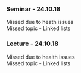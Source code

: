 ### Seminar - 24.10.18
Missed due to heath issues  
Missed topic - Linked lists

### Lecture - 24.10.18
Missed due to health issues  
Missed topic - Linked lists
